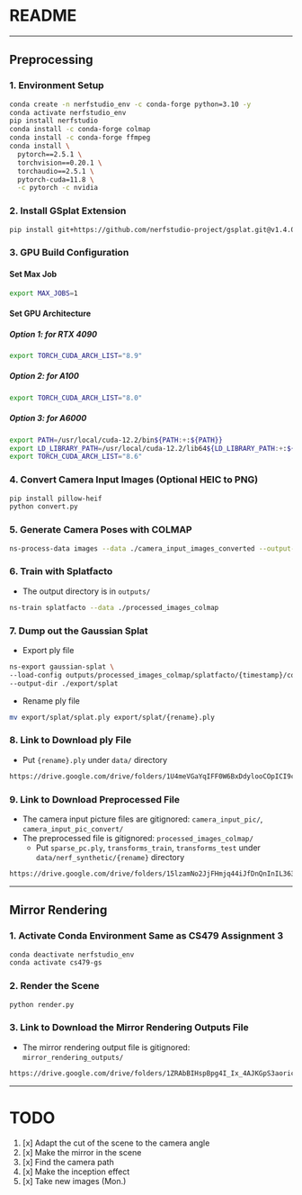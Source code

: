 # README

---

## Preprocessing
### 1. Environment Setup
```bash 
conda create -n nerfstudio_env -c conda-forge python=3.10 -y
conda activate nerfstudio_env
pip install nerfstudio
conda install -c conda-forge colmap
conda install -c conda-forge ffmpeg
conda install \
  pytorch==2.5.1 \
  torchvision==0.20.1 \
  torchaudio==2.5.1 \
  pytorch-cuda=11.8 \
  -c pytorch -c nvidia
```

### 2. Install GSplat Extension
```bash 
pip install git+https://github.com/nerfstudio-project/gsplat.git@v1.4.0
```

### 3. GPU Build Configuration
#### Set Max Job
```bash 
export MAX_JOBS=1
```

#### Set GPU Architecture
##### Option 1: for RTX 4090
```bash 
export TORCH_CUDA_ARCH_LIST="8.9"
```

##### Option 2: for A100
```bash 
export TORCH_CUDA_ARCH_LIST="8.0"
```

##### Option 3: for A6000
```bash 
export PATH=/usr/local/cuda-12.2/bin${PATH:+:${PATH}}
export LD_LIBRARY_PATH=/usr/local/cuda-12.2/lib64${LD_LIBRARY_PATH:+:${LD_LIBRARY_PATH}}
export TORCH_CUDA_ARCH_LIST="8.6"
```

### 4. Convert Camera Input Images (Optional HEIC to PNG)
```bash 
pip install pillow-heif
python convert.py
```

### 5. Generate Camera Poses with COLMAP
```bash
ns-process-data images --data ./camera_input_images_converted --output-dir ./processed_images_colmap
```

### 6. Train with Splatfacto
- The output directory is in `outputs/`
```bash
ns-train splatfacto --data ./processed_images_colmap
```

### 7. Dump out the Gaussian Splat
- Export ply file
```bash
ns-export gaussian-splat \
--load-config outputs/processed_images_colmap/splatfacto/{timestamp}/config.yml \
--output-dir ./export/splat
```
- Rename ply file
```bash
mv export/splat/splat.ply export/splat/{rename}.ply
```

### 8. Link to Download ply File
- Put `{rename}.ply` under `data/` directory
```bash
https://drive.google.com/drive/folders/1U4meVGaYqIFF0W6BxDdylooCOpICI9cx?usp=sharing
```

### 9. Link to Download Preprocessed File
- The camera input picture files are gitignored: `camera_input_pic/`, `camera_input_pic_convert/`
- The preprocessed file is gitignored: `processed_images_colmap/`
    - Put `sparse_pc.ply`, `transforms_train`, `transforms_test` under `data/nerf_synthetic/{rename}` directory
```bash
https://drive.google.com/drive/folders/15lzamNo2JjFHmjq44iJfDnQnInIL363u?usp=sharing
```

---

## Mirror Rendering
### 1. Activate Conda Environment Same as CS479 Assignment 3
```bash
conda deactivate nerfstudio_env
conda activate cs479-gs
```

### 2. Render the Scene
```bash
python render.py
```

### 3. Link to Download the Mirror Rendering Outputs File
- The mirror rendering output file is gitignored: `mirror_rendering_outputs/`
```bash
https://drive.google.com/drive/folders/1ZRAbBIHspBpg4I_Ix_4AJKGpS3aoricH?usp=sharing
```

---

# TODO
1. [x] Adapt the cut of the scene to the camera angle
2. [x] Make the mirror in the scene
3. [x] Find the camera path
4. [x] Make the inception effect
5. [x] Take new images (Mon.)
